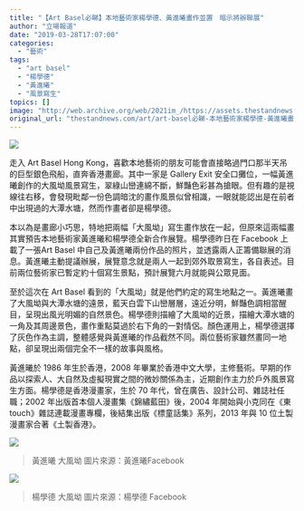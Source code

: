 ```yaml
---
title: "【Art Basel必睇】本地藝術家楊學德、黃進曦畫作並置　暗示將辦聯展"
author: "立場報道"
date: "2019-03-28T17:07:00"
categories:
  - "藝術"
tags:
  - "art basel"
  - "楊學德"
  - "黃進曦"
  - "風景寫生"
topics: []
image: "http://web.archive.org/web/2021im_/https://assets.thestandnews.com/media/photos/young_sqvZR.png"
original_url: "thestandnews.com/art/art-basel必睇-本地藝術家楊學德-黃進曦畫作並置-暗示將辦聯展"
---
```

![](http://web.archive.org/web/2021im_/https://assets.thestandnews.com/media/photos/young_sqvZR.png)

走入 Art Basel Hong Kong，喜歡本地藝術的朋友可能會直接略過門口那半天吊的巨型銀色飛船，直奔香港畫廊。其中一家是 Gallery Exit 安全口攤位，一幅黃進曦創作的大風坳風景寫生，翠綠山巒連綿不斷，鮮豔色彩甚為搶眼。但有趣的是視線往右移，會發現毗鄰一份色調暗沈的畫作風景似曾相識，一眼就能認出是在前者中出現過的大潭水塘，然而作畫者卻是楊學德。 

本以為是畫廊小巧思，特地把兩幅「大風坳」寫生畫作放在一起，但原來這兩幅畫其實預告本地藝術家黃進曦和楊學德全新合作展覽。楊學德昨日在 Facebook 上載了一張Art Basel 中自己及黃進曦兩份作品的照片，並透露兩人正籌備聯展的消息。黃進曦主動提議辦展，展覽意念就是兩人一起到郊外取景寫生，各自表述。目前兩位藝術家已暫定約十個寫生景點，預計展覽六月就能與公眾見面。 

至於這次在 Art Basel 看到的「大風坳」就是他們約定的寫生地點之一。黃進曦畫了大風坳與大潭水塘的遠景，藍天白雲下山巒層層，遠近分明，鮮豔色調相當醒目，呈現出風光明媚的自然景色。楊學德則描繪了大風坳的近景，描繪大潭水塘的一角及其周邊景色，畫作重點莫過於右下角的一對情侶。顏色運用上，楊學德選擇了灰色作為主調，整體感覺與黃進曦的作品截然不同。兩位藝術家雖然畫同一地點，卻呈現出兩個完全不一樣的故事與風格。 

黃進曦於 1986 年生於香港，2008 年畢業於香港中文大學，主修藝術。早期的作品以探索人、大自然及虛擬現實之間的微妙關係為主，近期創作主力於戶外風景寫生方面。楊學德是香港漫畫家，生於 70 年代，曾在廣告、設計公司、雜誌社任職；2002 年出版首本個人漫畫集《錦繡藍田》後，2004 年開始與小克同在《東 touch》雜誌連載漫畫專欄，後結集出版《標童話集》系列，2013 年與 10 位土製漫畫家合著《土製香港》。 

![](http://web.archive.org/web/2021im_/https://assets.thestandnews.com/media/photos/53468182_975850389471985_7165756941686276096_n_JIoGU.jpg)
> 黃進曦 大風坳 圖片來源：黃進曦Facebook

![](http://web.archive.org/web/2021im_/https://assets.thestandnews.com/media/photos/55644642_1312187608935935_4991484895466356736_n_vSoWp.jpg)
> 楊學德 大風坳 圖片來源：楊學德 Facebook